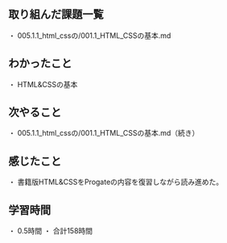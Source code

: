 ## 取り組んだ課題一覧
・ 005.1.1_html_cssの/001.1_HTML_CSSの基本.md
## わかったこと
・ HTML&CSSの基本
## 次やること
・ 005.1.1_html_cssの/001.1_HTML_CSSの基本.md（続き）
## 感じたこと
・ 書籍版HTML&CSSをProgateの内容を復習しながら読み進めた。
## 学習時間
・ 0.5時間
・ 合計158時間
